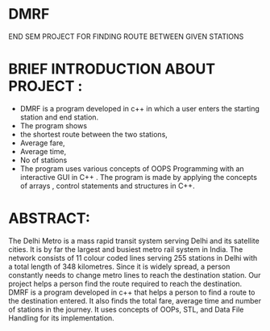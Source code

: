 # DMRF
END SEM PROJECT FOR FINDING ROUTE BETWEEN GIVEN STATIONS

# BRIEF INTRODUCTION ABOUT PROJECT :
- DMRF is a program developed in c++ in which a user enters the starting station and end station.
- The program shows
- the shortest route between the two stations,
- Average fare,
- Average time,
- No of stations
- The program uses various concepts of OOPS Programming with an interactive GUI in C++ . The program is made by applying the concepts of arrays , control statements and structures in C++.

# ABSTRACT:
The Delhi Metro is a mass rapid transit system serving Delhi and its satellite cities. It is by far the largest and busiest metro rail system in India. The network consists of 11 colour coded lines serving 255 stations in Delhi with a total length of 348 kilometres. Since it is widely spread, a person constantly needs to change metro lines to reach the destination station. Our project helps a person find the route required to reach the destination.
DMRF is a program developed in c++ that helps a person to find a route to the destination entered. It also finds the total fare, average time and number of stations in the journey. It uses concepts of OOPs, STL, and Data File Handling for its implementation.
